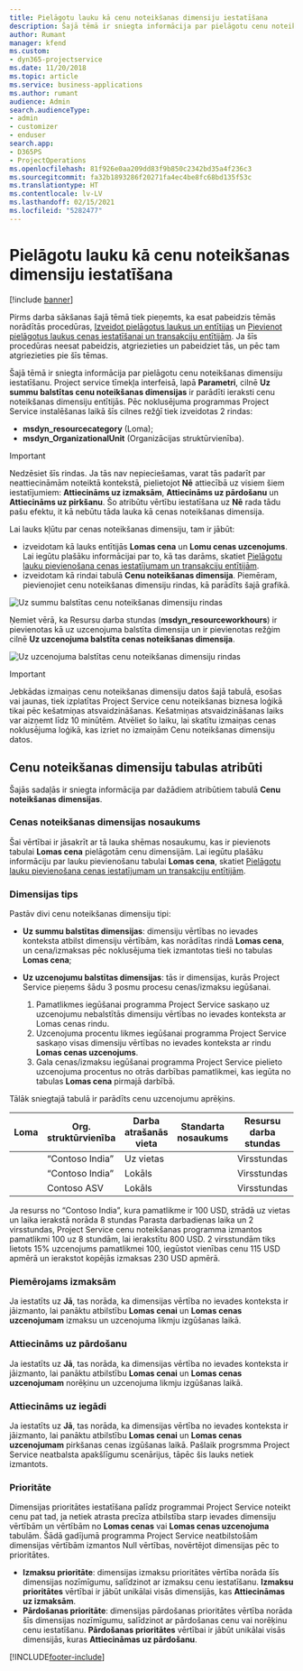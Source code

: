 ```yaml
---
title: Pielāgotu lauku kā cenu noteikšanas dimensiju iestatīšana
description: Šajā tēmā ir sniegta informācija par pielāgotu cenu noteikšanas dimensiju iestatīšanu.
author: Rumant
manager: kfend
ms.custom:
- dyn365-projectservice
ms.date: 11/20/2018
ms.topic: article
ms.service: business-applications
ms.author: rumant
audience: Admin
search.audienceType:
- admin
- customizer
- enduser
search.app:
- D365PS
- ProjectOperations
ms.openlocfilehash: 81f926e0aa209dd83f9b850c2342bd35a4f236c3
ms.sourcegitcommit: fa32b1893286f20271fa4ec4be8fc68bd135f53c
ms.translationtype: HT
ms.contentlocale: lv-LV
ms.lasthandoff: 02/15/2021
ms.locfileid: "5282477"
---
```

# <a name="setting-up-custom-fields-as-pricing-dimensions"></a>Pielāgotu lauku kā cenu noteikšanas dimensiju iestatīšana 

[!include [banner](../includes/psa-now-project-operations.md)]

Pirms darba sākšanas šajā tēmā tiek pieņemts, ka esat pabeidzis tēmās norādītās procedūras, [Izveidot pielāgotus laukus un entītijas](create-custom-fields-entities.md) un [Pievienot pielāgotus laukus cenas iestatīšanai un transakciju entītijām](field-references.md). Ja šīs procedūras neesat pabeidzis, atgriezieties un pabeidziet tās, un pēc tam atgriezieties pie šīs tēmas. 

Šajā tēmā ir sniegta informācija par pielāgotu cenu noteikšanas dimensiju iestatīšanu. Project service tīmekļa interfeisā, lapā **Parametri**, cilnē **Uz summu balstītas cenu noteikšanas dimensijas** ir parādīti ieraksti cenu noteikšanas dimensiju entītijās. Pēc noklusējuma programmas Project Service instalēšanas laikā šīs cilnes režģī tiek izveidotas 2 rindas:

- **msdyn_resourcecategory** (Loma);
- **msdyn_OrganizationalUnit** (Organizācijas struktūrvienība).

> [!IMPORTANT]
> Nedzēsiet šīs rindas. Ja tās nav nepieciešamas, varat tās padarīt par neattiecināmām noteiktā kontekstā, pielietojot **Nē** attiecībā uz visiem šiem iestatījumiem: **Attiecināms uz izmaksām**, **Attiecināms uz pārdošanu** un **Attiecināms uz pirkšanu**. Šo atribūtu vērtību iestatīšana uz **Nē** rada tādu pašu efektu, it kā nebūtu tāda lauka kā cenas noteikšanas dimensija.

Lai lauks kļūtu par cenas noteikšanas dimensiju, tam ir jābūt:

- izveidotam kā lauks entītijās **Lomas cena** un **Lomu cenas uzcenojums**. Lai iegūtu plašāku informācijai par to, kā tas darāms, skatiet [Pielāgotu lauku pievienošana cenas iestatījumam un transakciju entītijām](field-references.md).
- izveidotam kā rindai tabulā **Cenu noteikšanas dimensija**. Piemēram, pievienojiet cenu noteikšanas dimensiju rindas, kā parādīts šajā grafikā. 

![Uz summu balstītas cenu noteikšanas dimensiju rindas](media/Amt-based-PD.png)

Ņemiet vērā, ka Resursu darba stundas (**msdyn_resourceworkhours**) ir pievienotas kā uz uzcenojuma balstīta dimensija un ir pievienotas režģim cilnē **Uz uzcenojuma balstīta cenas noteikšanas dimensija**.

![Uz uzcenojuma balstītas cenu noteikšanas dimensiju rindas](media/Markup-based-PD.png)

> [!IMPORTANT]
> Jebkādas izmaiņas cenu noteikšanas dimensiju datos šajā tabulā, esošas vai jaunas, tiek izplatītas Project Service cenu noteikšanas biznesa loģikā tikai pēc kešatmiņas atsvaidzināšanas. Kešatmiņas atsvaidzināšanas laiks var aizņemt līdz 10 minūtēm. Atvēliet šo laiku, lai skatītu izmaiņas cenas noklusējuma loģikā, kas izriet no izmaiņām Cenu noteikšanas dimensiju datos.


## <a name="attributes-of-the-pricing-dimensions-table"></a>Cenu noteikšanas dimensiju tabulas atribūti
Šajās sadaļās ir sniegta informācija par dažādiem atribūtiem tabulā **Cenu noteikšanas dimensijas**.

### <a name="pricing-dimension-name"></a>Cenas noteikšanas dimensijas nosaukums
Šai vērtībai ir jāsakrīt ar tā lauka shēmas nosaukumu, kas ir pievienots tabulai **Lomas cena** pielāgotām cenu dimensijām. Lai iegūtu plašāku informāciju par lauku pievienošanu tabulai **Lomas cena**, skatiet [Pielāgotu lauku pievienošana cenas iestatījumam un transakciju entītijām](field-references.md).

### <a name="type-of-dimension"></a>Dimensijas tips
Pastāv divi cenu noteikšanas dimensiju tipi:
  
  - **Uz summu balstītas dimensijas**: dimensiju vērtības no ievades konteksta atbilst dimensiju vērtībām, kas norādītas rindā **Lomas cena**, un cena/izmaksas pēc noklusējuma tiek izmantotas tieši no tabulas **Lomas cena**;
  - **Uz uzcenojumu balstītas dimensijas**: tās ir dimensijas, kurās Project Service pieņems šādu 3 posmu procesu cenas/izmaksu iegūšanai.
 
    1. Pamatlikmes iegūšanai programma Project Service saskaņo uz uzcenojumu nebalstītās dimensiju vērtības no ievades konteksta ar Lomas cenas rindu.
    2. Uzcenojuma procentu likmes iegūšanai programma Project Service saskaņo visas dimensiju vērtības no ievades konteksta ar rindu **Lomas cenas uzcenojums**.
    3. Gala cenas/izmaksu iegūšanai programma Project Service pielieto uzcenojuma procentus no otrās darbības pamatlikmei, kas iegūta no tabulas **Lomas cena** pirmajā darbībā.
   
   Tālāk sniegtajā tabulā ir parādīts cenu uzcenojumu aprēķins.
  
| Loma        | Org. struktūrvienība    |Darba atrašanās vieta      |Standarta nosaukums      |Resursu darba stundas      |  Atzīmēt|
| ------------|-------------|-------------------|--------------------|-------------------------|--------:|
|             | “Contoso India”|Uz vietas            |                    |Virsstundas                 |15     |
|             | “Contoso India”|Lokāls             |                    |Virsstundas                 |10     |
|             | Contoso ASV   |Lokāls             |                    |Virsstundas                 |20     |


Ja resurss no “Contoso India”, kura pamatlikme ir 100 USD, strādā uz vietas un laika ierakstā norāda 8 stundas Parasta darbadienas laika un 2 virsstundas, Project Service cenu noteikšanas programma izmantos pamatlikmi 100 uz 8 stundām, lai ierakstītu 800 USD. 2 virsstundām tiks lietots 15% uzcenojums pamatlikmei 100, iegūstot vienības cenu 115 USD apmērā un ierakstot kopējās izmaksas 230 USD apmērā.

### <a name="applicable-to-cost"></a>Piemērojams izmaksām 
Ja iestatīts uz **Jā**, tas norāda, ka dimensijas vērtība no ievades konteksta ir jāizmanto, lai panāktu atbilstību **Lomas cenai** un **Lomas cenas uzcenojumam** izmaksu un uzcenojuma likmju izgūšanas laikā.

### <a name="applicable-to-sales"></a>Attiecināms uz pārdošanu
Ja iestatīts uz **Jā**, tas norāda, ka dimensijas vērtība no ievades konteksta ir jāizmanto, lai panāktu atbilstību **Lomas cenai** un **Lomas cenas uzcenojumam** norēķinu un uzcenojuma likmju izgūšanas laikā.

### <a name="applicable-to-purchase"></a>Attiecināms uz iegādi
Ja iestatīts uz **Jā**, tas norāda, ka dimensijas vērtība no ievades konteksta ir jāizmanto, lai panāktu atbilstību **Lomas cenai** un **Lomas cenas uzcenojumam** pirkšanas cenas izgūšanas laikā. Pašlaik progrsmma Project Service neatbalsta apakšlīgumu scenārijus, tāpēc šis lauks netiek izmantots. 

### <a name="priority"></a>Prioritāte
Dimensijas prioritātes iestatīšana palīdz programmai Project Service noteikt cenu pat tad, ja netiek atrasta precīza atbilstība starp ievades dimensiju vērtībām un vērtībām no **Lomas cenas** vai **Lomas cenas uzcenojuma** tabulām. Šādā gadījumā programma Project Service neatbilstošām dimensijas vērtībām izmantos Null vērtības, novērtējot dimensijas pēc to prioritātes.

- **Izmaksu prioritāte**: dimensijas izmaksu prioritātes vērtība norāda šīs dimensijas nozīmīgumu, salīdzinot ar izmaksu cenu iestatīšanu. **Izmaksu prioritātes** vērtībai ir jābūt unikālai visās dimensijās, kas **Attiecināmas uz izmaksām**.
- **Pārdošanas prioritāte**: dimensijas pārdošanas prioritātes vērtība norāda šīs dimensijas nozīmīgumu, salīdzinot ar pārdošanas cenu vai norēķinu cenu iestatīšanu. **Pārdošanas prioritātes** vērtībai ir jābūt unikālai visās dimensijās, kuras **Attiecināmas uz pārdošanu**.


[!INCLUDE[footer-include](../includes/footer-banner.md)]